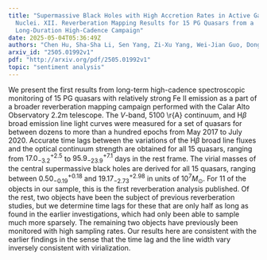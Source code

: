```yaml
---
title: "Supermassive Black Holes with High Accretion Rates in Active Galactic
  Nuclei. XII. Reverberation Mapping Results for 15 PG Quasars from a
  Long-Duration High-Cadence Campaign"
date: 2025-05-04T05:36:49Z
authors: "Chen Hu, Sha-Sha Li, Sen Yang, Zi-Xu Yang, Wei-Jian Guo, Dong-Wei Bao, Bo-Wei Jiang, Pu Du, Yan-Rong Li, Ming Xiao, Yu-Yang Songsheng, Zhe Yu, Jin-Ming Bai, Luis C. Ho, Michael S. Brotherton, Jesús Aceituno, Hartmut Winkler, Jian-Min Wang"
arxiv_id: "2505.01992v1"
pdf: "http://arxiv.org/pdf/2505.01992v1"
topic: "sentiment analysis"
---
```


We present the first results from long-term high-cadence spectroscopic monitoring of 15 PG quasars with relatively strong Fe II emission as a part of a broader reverberation mapping campaign performed with the Calar Alto Observatory 2.2m telescope. The $V$-band, 5100 \r{A} continuum, and H$\beta$ broad emission line light curves were measured for a set of quasars for between dozens to more than a hundred epochs from May 2017 to July 2020. Accurate time lags between the variations of the H$\beta$ broad line fluxes and the optical continuum strength are obtained for all 15 quasars, ranging from $17.0_{-3.2}^{+2.5}$ to $95.9_{-23.9}^{+7.1}$ days in the rest frame. The virial masses of the central supermassive black holes are derived for all 15 quasars, ranging between $0.50_{-0.19}^{+0.18}$ and $19.17_{-2.73}^{+2.98}$ in units of $10^7 M_\odot$. For 11 of the objects in our sample, this is the first reverberation analysis published. Of the rest, two objects have been the subject of previous reverberation studies, but we determine time lags for these that are only half as long as found in the earlier investigations, which had only been able to sample much more sparsely. The remaining two objects have previously been monitored with high sampling rates. Our results here are consistent with the earlier findings in the sense that the time lag and the line width vary inversely consistent with virialization.
